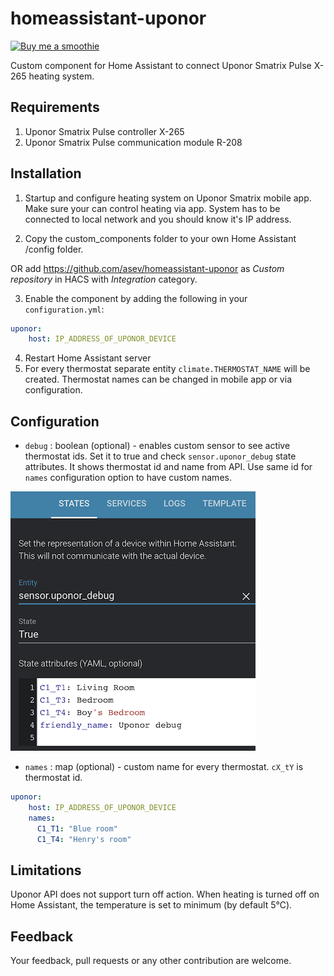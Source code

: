 # homeassistant-uponor

[![Buy me a smoothie](https://img.shields.io/badge/Buy%20me%20a-smoothie-blue?style=for-the-badge&logo=PAYPAL)](https://www.paypal.me/asev)

Custom component for Home Assistant to connect Uponor Smatrix Pulse X-265 heating system.

## Requirements

1. Uponor Smatrix Pulse controller X-265
2. Uponor Smatrix Pulse communication module R-208

## Installation

1. Startup and configure heating system on Uponor Smatrix mobile app. Make sure your can control heating via app.
System has to be connected to local network and you should know it's IP address.

2. Copy the custom_components folder to your own Home Assistant /config folder.

OR add https://github.com/asev/homeassistant-uponor as _Custom repository_ in HACS with _Integration_ category.

3. Enable the component by adding the following in your `configuration.yml`:
```yaml
uponor:
    host: IP_ADDRESS_OF_UPONOR_DEVICE
```
4. Restart Home Assistant server
5. For every thermostat separate entity `climate.THERMOSTAT_NAME` will be created.
Thermostat names can be changed in mobile app or via configuration. 

## Configuration

- `debug` : boolean (optional) - enables custom sensor to see active thermostat ids.
Set it to true and check `sensor.uponor_debug` state attributes. It shows thermostat id and name from API.
Use same id for `names` configuration option to have custom names.

![Example of state attributes](debug.png)

- `names` : map (optional) - custom name for every thermostat. `cX_tY` is thermostat id.

```yaml
uponor:
    host: IP_ADDRESS_OF_UPONOR_DEVICE
    names:
      C1_T1: "Blue room"
      C1_T4: "Henry's room"
```

## Limitations

Uponor API does not support turn off action. When heating is turned off on Home Assistant,
the temperature is set to minimum (by default 5℃).

## Feedback

Your feedback, pull requests or any other contribution are welcome.
